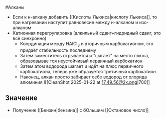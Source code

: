 #Алканы 
- Если к н-алкану добавить [[Кислоты Льюиса|кислоту Льюиса]], то при нагревании наступит равновесие между н-алканом и изо-алканом
- Катионная перегрупировка (алкильный сдвиг+гидридный сдвиг, это всё синхронно)
	- Координация между HAlCl<sub>3</sub> и вторичным карбокатионом, это придаёт стабильность последнему 
	- Затем заместитель отрывается и "шагает" на место плюса, образовывае тся неустойчивый первичный карбокатион
	- Затем атом водорода шагает и идёт на плюс первичного карбокатиона, теперь уже образуется третичный карбокатион
	- Наконец, алкан просто забирает себе водород от хлорида алюминия 
![[CleanShot 2025-01-22 at 17.49.56@2x.png|700]]
## Значение
- Получение [[Бензин|бензина]] с бОльшим [[Октановое число]] 